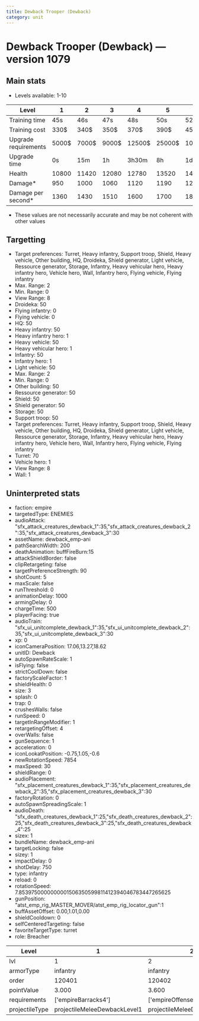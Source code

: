 ```yaml
---
title: Dewback Trooper (Dewback)
category: unit
---
```


# Dewback Trooper (Dewback) — version 1079

## Main stats

  * Levels available: 1-10

|Level               |1    |2    |3    |4     |5     |6      |7      |8      |9       |10      |
|--------------------|-----|-----|-----|------|------|-------|-------|-------|--------|--------|
|Training time       |45s  |46s  |47s  |48s   |50s   |52s    |54s    |1m24s  |1m27s   |1m30s   |
|Training cost       |330$ |340$ |350$ |370$  |390$  |450$   |510$   |600$   |630$    |690$    |
|Upgrade requirements|5000$|7000$|9000$|12500$|25000$|100000$|160000$|320000$|1000000$|1750000$|
|Upgrade time        |0s   |15m  |1h   |3h30m |8h    |1d     |2d     |3d12h  |5d      |1w1d    |
|Health              |10800|11420|12080|12780 |13520 |14320  |15160  |16070  |17030   |18050   |
|Damage*             |950  |1000 |1060 |1120  |1190  |1260   |1330   |1410   |1490    |1580    |
|Damage per second*  |1360 |1430 |1510 |1600  |1700  |1800   |1900   |2010   |2130    |2260    |

* These values are not necessarily accurate and may be not coherent with other values

## Targetting

  * Target preferences: Turret, Heavy infantry, Support troop, Shield, Heavy vehicle, Other building, HQ, Droideka, Shield generator, Light vehicle, Ressource generator, Storage, Infantry, Heavy vehicular hero, Heavy infantry hero, Vehicle hero, Wall, Infantry hero, Flying vehicle, Flying infantry
  * Max. Range: 2
  * Min. Range: 0
  * View Range: 8
  * Droideka: 50
  * Flying infantry: 0
  * Flying vehicle: 0
  * HQ: 50
  * Heavy infantry: 50
  * Heavy infantry hero: 1
  * Heavy vehicle: 50
  * Heavy vehicular hero: 1
  * Infantry: 50
  * Infantry hero: 1
  * Light vehicle: 50
  * Max. Range: 2
  * Min. Range: 0
  * Other building: 50
  * Ressource generator: 50
  * Shield: 50
  * Shield generator: 50
  * Storage: 50
  * Support troop: 50
  * Target preferences: Turret, Heavy infantry, Support troop, Shield, Heavy vehicle, Other building, HQ, Droideka, Shield generator, Light vehicle, Ressource generator, Storage, Infantry, Heavy vehicular hero, Heavy infantry hero, Vehicle hero, Wall, Infantry hero, Flying vehicle, Flying infantry
  * Turret: 70
  * Vehicle hero: 1
  * View Range: 8
  * Wall: 1

## Uninterpreted stats

  * faction: empire
  * targetedType: ENEMIES
  * audioAttack: "sfx_attack_creatures_dewback_1":35,"sfx_attack_creatures_dewback_2":35,"sfx_attack_creatures_dewback_3":30
  * assetName: dewback_emp-ani
  * pathSearchWidth: 200
  * deathAnimation: buffFireBurn:15
  * attackShieldBorder: false
  * clipRetargeting: false
  * targetPreferenceStrength: 90
  * shotCount: 5
  * maxScale: false
  * runThreshold: 0
  * animationDelay: 1000
  * armingDelay: 0
  * chargeTime: 500
  * playerFacing: true
  * audioTrain: "sfx_ui_unitcomplete_dewback_1":35,"sfx_ui_unitcomplete_dewback_2":35,"sfx_ui_unitcomplete_dewback_3":30
  * xp: 0
  * iconCameraPosition: 17.06,13.27,18.62
  * unitID: Dewback
  * autoSpawnRateScale: 1
  * isFlying: false
  * strictCoolDown: false
  * factoryScaleFactor: 1
  * shieldHealth: 0
  * size: 3
  * splash: 0
  * trap: 0
  * crushesWalls: false
  * runSpeed: 0
  * targetInRangeModifier: 1
  * retargetingOffset: 4
  * overWalls: false
  * gunSequence: 1
  * acceleration: 0
  * iconLookatPosition: -0.75,1.05,-0.6
  * newRotationSpeed: 7854
  * maxSpeed: 30
  * shieldRange: 0
  * audioPlacement: "sfx_placement_creatures_dewback_1":35,"sfx_placement_creatures_dewback_2":35,"sfx_placement_creatures_dewback_3":30
  * factoryRotation: 0
  * autoSpawnSpreadingScale: 1
  * audioDeath: "sfx_death_creatures_dewback_1":25,"sfx_death_creatures_dewback_2":25,"sfx_death_creatures_dewback_3":25,"sfx_death_creatures_dewback_4":25
  * sizex: 1
  * bundleName: dewback_emp-ani
  * targetLocking: false
  * sizey: 1
  * impactDelay: 0
  * shotDelay: 750
  * type: infantry
  * reload: 0
  * rotationSpeed: 7.8539750000000001506350599811412394046783447265625
  * gunPosition: "atst_emp_rig_MASTER_MOVER/atst_emp_rig_locator_gun":1
  * buffAssetOffset: 0.00,1.01,0.00
  * shieldCooldown: 0
  * selfCenteredTargeting: false
  * favoriteTargetType: turret
  * role: Breacher

|Level         |1                           |2                           |3                           |4                           |5                           |6                           |7                           |8                           |9                           |10                           |
|--------------|----------------------------|----------------------------|----------------------------|----------------------------|----------------------------|----------------------------|----------------------------|----------------------------|----------------------------|-----------------------------|
|lvl           |1                           |2                           |3                           |4                           |5                           |6                           |7                           |8                           |9                           |10                           |
|armorType     |infantry                    |infantry                    |infantry                    |infantry                    |infantry                    |infantry                    |bruiserInfantry             |bruiserInfantry             |bruiserInfantry             |bruiserInfantry              |
|order         |120401                      |120402                      |120403                      |120404                      |120405                      |120406                      |120407                      |120408                      |120409                      |120410                       |
|pointValue    |3.000                       |3.600                       |4.200                       |4.800                       |5.400                       |6.000                       |6.600                       |7.200                       |7.800                       |9.000                        |
|requirements  |['empireBarracks4']         |['empireOffenseLab2']       |['empireOffenseLab3']       |['empireOffenseLab4']       |['empireOffenseLab5']       |['empireOffenseLab6']       |['empireOffenseLab7']       |['empireOffenseLab8']       |['empireOffenseLab9']       |['empireOffenseLab10']       |
|projectileType|projectileMeleeDewbackLevel1|projectileMeleeDewbackLevel2|projectileMeleeDewbackLevel3|projectileMeleeDewbackLevel4|projectileMeleeDewbackLevel5|projectileMeleeDewbackLevel6|projectileMeleeDewbackLevel7|projectileMeleeDewbackLevel8|projectileMeleeDewbackLevel9|projectileMeleeDewbackLevel10|

